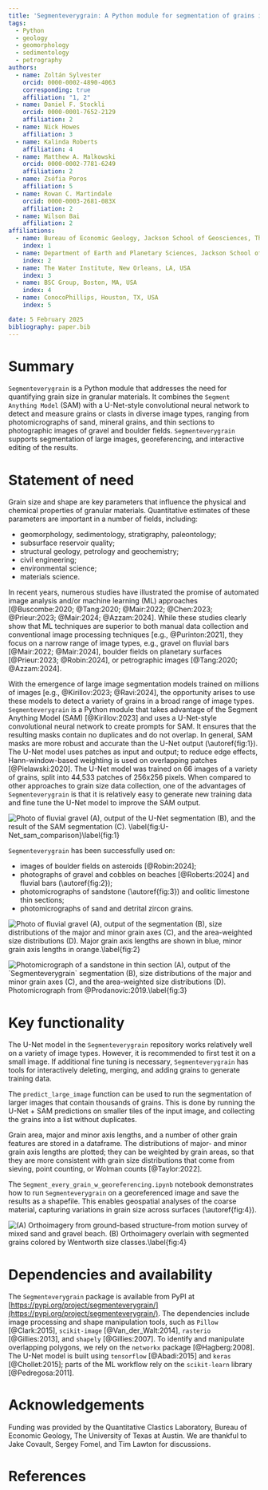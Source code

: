 ```yaml
---
title: 'Segmenteverygrain: A Python module for segmentation of grains in images'
tags:
  - Python
  - geology
  - geomorphology
  - sedimentology
  - petrography
authors:
  - name: Zoltán Sylvester
    orcid: 0000-0002-4890-4063
    corresponding: true 
    affiliation: "1, 2"
  - name: Daniel F. Stockli
    orcid: 0000-0001-7652-2129
    affiliation: 2
  - name: Nick Howes
    affiliation: 3
  - name: Kalinda Roberts
    affiliation: 4
  - name: Matthew A. Malkowski
    orcid: 0000-0002-7781-6249
    affiliation: 2
  - name: Zsófia Poros
    affiliation: 5
  - name: Rowan C. Martindale
    orcid: 0000-0003-2681-083X
    affiliation: 2
  - name: Wilson Bai
    affiliation: 2
affiliations:
  - name: Bureau of Economic Geology, Jackson School of Geosciences, The University of Texas at Austin, Austin, TX, USA
    index: 1
  - name: Department of Earth and Planetary Sciences, Jackson School of Geosciences, The University of Texas at Austin, Austin, TX, USA 
    index: 2
  - name: The Water Institute, New Orleans, LA, USA
    index: 3
  - name: BSC Group, Boston, MA, USA
    index: 4
  - name: ConocoPhillips, Houston, TX, USA
    index: 5

date: 5 February 2025
bibliography: paper.bib
---
```


# Summary

`Segmenteverygrain` is a Python module that addresses the need for quantifying grain size in granular materials. It combines the `Segment Anything Model` (SAM) with a U-Net-style convolutional neural network to detect and measure grains or clasts in diverse image types, ranging from photomicrographs of sand, mineral grains, and thin sections to photographic images of gravel and boulder fields. `Segmenteverygrain` supports segmentation of large images, georeferencing, and interactive editing of the results.

# Statement of need

Grain size and shape are key parameters that influence the physical and chemical properties of granular materials. Quantitative estimates of these parameters are important in a number of fields, including:

* geomorphology, sedimentology, stratigraphy, paleontology;
* subsurface reservoir quality;
* structural geology, petrology and geochemistry;
* civil engineering;
* environmental science;
* materials science.

In recent years, numerous studies have illustrated the promise of automated image analysis and/or machine learning (ML) approaches [@Buscombe:2020; @Tang:2020; @Mair:2022; @Chen:2023; @Prieur:2023; @Mair:2024; @Azzam:2024]. While these studies clearly show that ML techniques are superior to both  manual data collection and conventional image processing techniques [e.g., @Purinton:2021], they focus on a narrow range of image types, e.g., gravel on fluvial bars [@Mair:2022; @Mair:2024], boulder fields on planetary surfaces [@Prieur:2023; @Robin:2024], or petrographic images [@Tang:2020; @Azzam:2024].

With the emergence of large image segmentation models trained on millions of images [e.g., @Kirillov:2023; @Ravi:2024], the opportunity arises to use these models to detect a variety of grains in a broad range of image types. `Segmenteverygrain` is a Python module that takes advantage of the Segment Anything Model (SAM) [@Kirillov:2023] and uses a U-Net-style convolutional neural network to create prompts for SAM. It ensures that the resulting masks contain no duplicates and do not overlap. In general, SAM masks are more robust and accurate than the U-Net output (\autoref{fig:1}). The U-Net model uses patches as input and output; to reduce edge effects, Hann-window-based weighting is used on overlapping patches [@Pielawski:2020]. The U-Net model was trained on 66 images of a variety of grains, split into 44,533 patches of 256x256 pixels. When compared to other approaches to grain size data collection, one of the advantages of `Segmenteverygrain` is that it is relatively easy to generate new training data and fine tune the U-Net model to improve the SAM output.

![Photo of fluvial gravel (A), output of the U-Net segmentation (B), and the result of the SAM segmentation (C). \label{fig:U-Net_sam_comparison}\label{fig:1}](joss_paper_fig_1.jpg)

`Segmenteverygrain` has been successfully used on:

* images of boulder fields on asteroids [@Robin:2024];
* photographs of gravel and cobbles on beaches [@Roberts:2024] and fluvial bars (\autoref{fig:2});  
* photomicrographs of sandstone (\autoref{fig:3}) and oolitic limestone thin sections;
* photomicrographs of sand and detrital zircon grains.

![Photo of fluvial gravel (A), output of the segmentation (B), size distributions of the major and minor grain axes (C), and the area-weighted size distributions (D). Major grain axis lengths are shown in blue, minor grain axis lengths in orange.\label{fig:2}](joss_paper_fig_2.jpg)
 
![Photomicrograph of a sandstone in thin section (A), output of the \`Segmenteverygrain\` segmentation (B), size distributions of the major and minor grain axes (C), and the area-weighted size distributions (D). Photomicrograph from @Prodanovic:2019.\label{fig:3}](joss_paper_fig_3.jpg)

# Key functionality

The U-Net model in the `Segmenteverygrain` repository works relatively well on a variety of image types. However, it is recommended to first test it on a small image. If additional fine tuning is necessary, `Segmenteverygrain` has tools for interactively deleting, merging, and adding grains to generate training data.

The `predict_large_image` function can be used to run the segmentation of larger images that contain thousands of grains. This is done by running the U-Net + SAM predictions on smaller tiles of the input image, and collecting the grains into a list without duplicates.

Grain area, major and minor axis lengths, and a number of other grain features are stored in a dataframe. The distributions of major- and minor grain axis lengths are plotted; they can be weighted by grain areas, so that they are more consistent with grain size distributions that come from sieving, point counting, or Wolman counts [@Taylor:2022].

The `Segment_every_grain_w_georeferencing.ipynb` notebook demonstrates how to run `Segmenteverygrain` on a georeferenced image and save the results as a shapefile. This enables geospatial analyses of the coarse material, capturing variations in grain size across surfaces (\autoref{fig:4}).
 
![(A) Orthoimagery from ground-based structure-from motion survey of mixed sand and gravel beach. (B) Orthoimagery overlain with segmented grains colored by Wentworth size classes.\label{fig:4}](joss_paper_fig_4.jpg)

# Dependencies and availability

The `Segmenteverygrain` package is available from PyPI at [https://pypi.org/project/segmenteverygrain/](https://pypi.org/project/segmenteverygrain/). The dependencies include image processing and shape manipulation tools, such as `Pillow` [@Clark:2015], `scikit-image` [@Van_der_Walt:2014], `rasterio` [@Gillies:2013], and `shapely` [@Gillies:2007]. To identify and manipulate overlapping polygons, we rely on the `networkx` package [@Hagberg:2008]. The U-Net model is built using `tensorflow` [@Abadi:2015] and `keras` [@Chollet:2015]; parts of the ML workflow rely on the `scikit-learn` library [@Pedregosa:2011].

# Acknowledgements

Funding was provided by the Quantitative Clastics Laboratory, Bureau of Economic Geology, The University of Texas at Austin. We are thankful to Jake Covault, Sergey Fomel, and Tim Lawton for discussions.

# References
